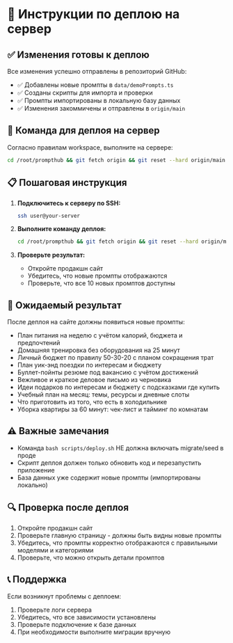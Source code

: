 # 🚀 Инструкции по деплою на сервер

## ✅ Изменения готовы к деплою

Все изменения успешно отправлены в репозиторий GitHub:
- ✅ Добавлены новые промпты в `data/demoPrompts.ts`
- ✅ Созданы скрипты для импорта и проверки
- ✅ Промпты импортированы в локальную базу данных
- ✅ Изменения закоммичены и отправлены в `origin/main`

## 🔧 Команда для деплоя на сервер

Согласно правилам workspace, выполните на сервере:

```bash
cd /root/prompthub && git fetch origin && git reset --hard origin/main && bash scripts/deploy.sh
```

## 📋 Пошаговая инструкция

1. **Подключитесь к серверу по SSH:**
   ```bash
   ssh user@your-server
   ```

2. **Выполните команду деплоя:**
   ```bash
   cd /root/prompthub && git fetch origin && git reset --hard origin/main && bash scripts/deploy.sh
   ```

3. **Проверьте результат:**
   - Откройте продакшн сайт
   - Убедитесь, что новые промпты отображаются
   - Проверьте, что все 10 новых промптов доступны

## 🎯 Ожидаемый результат

После деплоя на сайте должны появиться новые промпты:
- План питания на неделю с учётом калорий, бюджета и предпочтений
- Домашняя тренировка без оборудования на 25 минут
- Личный бюджет по правилу 50-30-20 с планом сокращения трат
- План уик-энд поездки по интересам и бюджету
- Буллет-пойнты резюме под вакансию с учётом достижений
- Вежливое и краткое деловое письмо из черновика
- Идеи подарков по интересам и бюджету с подсказками где купить
- Учебный план на месяц: темы, ресурсы и дневные слоты
- Что приготовить из того, что есть в холодильнике
- Уборка квартиры за 60 минут: чек-лист и тайминг по комнатам

## ⚠️ Важные замечания

- Команда `bash scripts/deploy.sh` НЕ должна включать migrate/seed в проде
- Скрипт деплоя должен только обновить код и перезапустить приложение
- База данных уже содержит новые промпты (импортированы локально)

## 🔍 Проверка после деплоя

1. Откройте продакшн сайт
2. Проверьте главную страницу - должны быть видны новые промпты
3. Убедитесь, что промпты корректно отображаются с правильными моделями и категориями
4. Проверьте, что можно открыть детали промптов

## 📞 Поддержка

Если возникнут проблемы с деплоем:
1. Проверьте логи сервера
2. Убедитесь, что все зависимости установлены
3. Проверьте подключение к базе данных
4. При необходимости выполните миграции вручную
